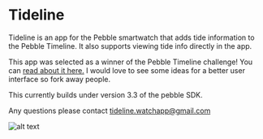 # Tideline

Tideline is an app for the Pebble smartwatch that adds tide information to the Pebble Timeline. It also supports viewing tide info directly in the app.

This app was selected as a winner of the Pebble Timeline challenge! You can [read about it here.](http://developer.getpebble.com/blog/2015/07/02/timeline-challenge-week-nine/) I would love to see some ideas for a better user interface so fork away people. 

This currently builds under version 3.3 of the pebble SDK. 

Any questions please contact tideline.watchapp@gmail.com

![alt text](https://assets.getpebble.com/api/file/ElNX37g9RZCzo8hHrBoh/convert?cache=true&fit=crop&w=720&h=320 "Banner")
